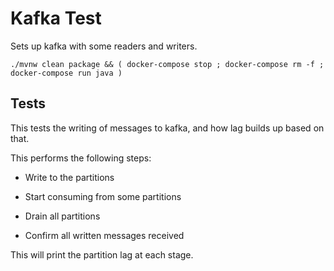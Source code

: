 Kafka Test
==========

Sets up kafka with some readers and writers.

```
./mvnw clean package && ( docker-compose stop ; docker-compose rm -f ; docker-compose run java )
```

Tests
-----

This tests the writing of messages to kafka, and how lag builds up based on that.

This performs the following steps:

 * Write to the partitions

 * Start consuming from some partitions

 * Drain all partitions

 * Confirm all written messages received

This will print the partition lag at each stage.

